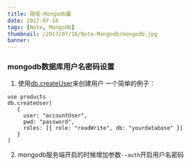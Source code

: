```yaml
---
title: 随笔-Mongodb篇
date: 2017-07-16
tags: [Note, Mongodb]
thumbnail: /2017/07/16/Note-Mongodb/mongodb.jpg
banner: 
---
```

### mongodb数据库用户名密码设置
1. 使用[db.createUser](https://docs.mongodb.com/manual/reference/method/db.createUser/)来创建用户
一个简单的例子：
```mongodb
use products
db.createUser(
   {
     user: "accountUser",
     pwd: "password",
     roles: [{ role: "readWrite", db: "yourdatabase" }]
   }
)
```

2. mongodb服务端开启的时候增加参数`--auth`开启用户名密码